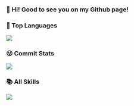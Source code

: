 ### 👋 Hi! Good to see you on my Github page!

### 🦁 Top Languages

![](https://github-readme-stats.vercel.app/api/top-langs/?username=AnoyiX&layout=compact)

### 😜 Commit Stats

![](https://github-readme-stats.vercel.app/api?username=Yuri-Su&count_private=true&show_icons=true&show_owner=true)


### 📚 All Skills

![](https://skillicons.dev/icons?perline=15&i=github,stackoverflow,vscode,idea,python,java,spring,maven,redis,mysql,linux,docker,nginx)
